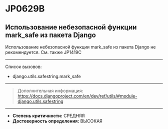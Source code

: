 # JP0629B
## Использование небезопасной функции mark_safe из пакета Django
Использование небезопасной функции mark_safe из пакета Django не рекомендуется. См. также JP1419C

---
Список вызовов:

* django.utils.safestring.mark_safe

---
> Дополнительная информация:
> <https://docs.djangoproject.com/en/dev/ref/utils/#module-django.utils.safestring>
---
* __Степень критичности:__ СРЕДНЯЯ
* __Достоверность определения:__ ВЫСОКАЯ
